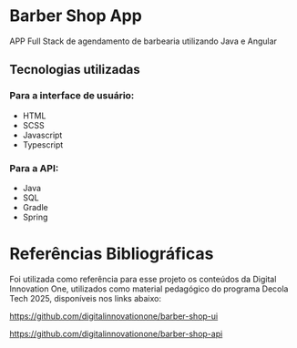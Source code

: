 # Barber Shop App
APP Full Stack de agendamento de barbearia utilizando Java e Angular

## Tecnologias utilizadas
### Para a interface de usuário:
- HTML
- SCSS
- Javascript
- Typescript

### Para a API:
- Java
- SQL
- Gradle
- Spring

# Referências Bibliográficas
Foi utilizada como referência para esse projeto os conteúdos da Digital Innovation One, utilizados como material pedagógico do programa Decola Tech 2025, disponíveis nos links abaixo:

https://github.com/digitalinnovationone/barber-shop-ui

https://github.com/digitalinnovationone/barber-shop-api
